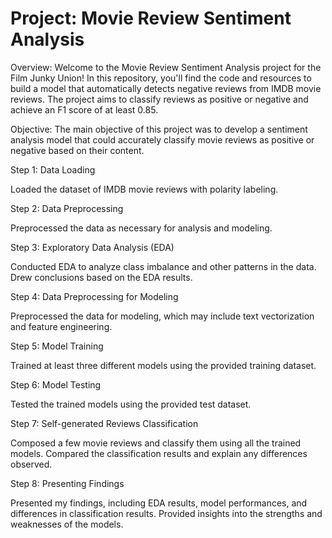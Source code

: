 # Project: Movie Review Sentiment Analysis

Overview:
Welcome to the Movie Review Sentiment Analysis project for the Film Junky Union! In this repository, you'll find the code and resources to build a model that automatically detects negative reviews from IMDB movie reviews. The project aims to classify reviews as positive or negative and achieve an F1 score of at least 0.85.

Objective:
The main objective of this project was to develop a sentiment analysis model that could accurately classify movie reviews as positive or negative based on their content.

Step 1: Data Loading

Loaded the dataset of IMDB movie reviews with polarity labeling.

Step 2: Data Preprocessing

Preprocessed the data as necessary for analysis and modeling.

Step 3: Exploratory Data Analysis (EDA)

Conducted EDA to analyze class imbalance and other patterns in the data.
Drew conclusions based on the EDA results.

Step 4: Data Preprocessing for Modeling

Preprocessed the data for modeling, which may include text vectorization and feature engineering.

Step 5: Model Training

Trained at least three different models using the provided training dataset.

Step 6: Model Testing

Tested the trained models using the provided test dataset.

Step 7: Self-generated Reviews Classification

Composed a few movie reviews and classify them using all the trained models.
Compared the classification results and explain any differences observed.

Step 8: Presenting Findings

Presented my findings, including EDA results, model performances, and differences in classification results.
Provided insights into the strengths and weaknesses of the models.
